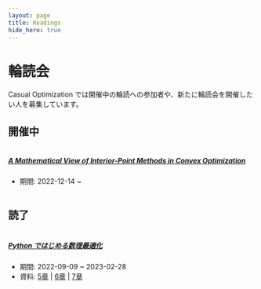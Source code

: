 ```yaml
---
layout: page
title: Readings
hide_hero: true
---
```


# 輪読会

Casual Optimization では開催中の輪読への参加者や、新たに輪読会を開催したい人を募集しています。

## 開催中

<div class="column is-4-desktop is-6-tablet">
    <div class="card">
        <h5 class="card-header-title"><a href="https://epubs.siam.org/doi/book/10.1137/1.9780898718812">A Mathematical View of Interior-Point Methods in Convex Optimization</a></h5>
        <ul>
            <li>期間: 2022-12-14 ~</li>
        </ul>
    </div>
</div>

## 読了

<div class="column is-4-desktop is-6-tablet">
    <div class="card">
        <h5 class="card-header-title"><a href="https://www.amazon.co.jp/dp/B09G9VZ4PH/">Python ではじめる数理最適化</a></h5>
        <ul>
            <li>期間: 2022-09-09 ~ 2023-02-28</li>
            <li>資料: <a href="https://docs.google.com/presentation/d/1YpfMS2GXpMiPTlPQeEFowDhtYVDNN1V9NkClbM6KKwU/edit?usp=sharing">5章</a> | <a href="https://drive.google.com/file/d/1HjCnx53L1GlC0cJHsPsIanSRQzV8q2Mu/view?usp=sharing">6章</a> | <a href="https://docs.google.com/presentation/d/17SFbucFhpFQefkS04Y5HdBqyg6wm9-Bp/edit?usp=sharing&ouid=106831076195727781058&rtpof=true&sd=true">7章</a></li>
        </ul>
    </div>
</div>
